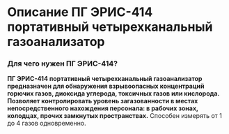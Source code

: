 
# Описание ПГ ЭРИС-414 портативный четырехканальный газоанализатор
### Для чего нужен ПГ ЭРИС-414?
**ПГ ЭРИС-414 портативный четырехканальный газоанализатор предназначен для обнаружения взрывоопасных концентраций горючих газов, диоксида углерода, токсичных газов или кислорода. Позволяет контролировать уровень загазованности в местах непосредственного нахождения персонала: в рабочих зонах, колодцах, прочих замкнутых пространствах.** Способен измерять от 1 до 4 газов одновременно.